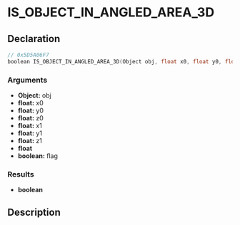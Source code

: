 # IS_OBJECT_IN_ANGLED_AREA_3D

## Declaration
```cpp
// 0x5D5A06F7
boolean IS_OBJECT_IN_ANGLED_AREA_3D(Object obj, float x0, float y0, float z0, float x1, float y1, float z1, float, boolean flag);
```

### Arguments
- **Object:** obj
- **float:** x0
- **float:** y0
- **float:** z0
- **float:** x1
- **float:** y1
- **float:** z1
- **float**
- **boolean:** flag

### Results
- **boolean**

## Description
